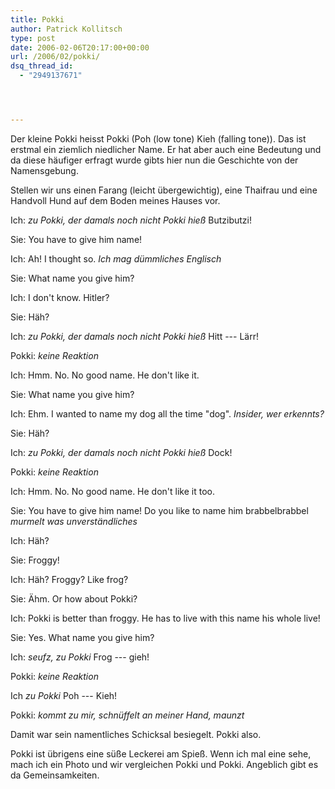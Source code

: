 ```yaml
---
title: Pokki
author: Patrick Kollitsch
type: post
date: 2006-02-06T20:17:00+00:00
url: /2006/02/pokki/
dsq_thread_id:
  - "2949137671"




---
```

Der kleine Pokki heisst Pokki (Poh (low tone) Kieh (falling tone)). Das ist erstmal ein ziemlich niedlicher Name. Er hat aber auch eine Bedeutung und da diese h&auml;ufiger erfragt wurde gibts hier nun die Geschichte von der Namensgebung. 

Stellen wir uns einen Farang (leicht &uuml;bergewichtig), eine Thaifrau und eine Handvoll Hund auf dem Boden meines Hauses vor. 

Ich: _zu Pokki, der damals noch nicht Pokki hie&szlig;_ Butzibutzi!
  
Sie: You have to give him name!
  
Ich: Ah! I thought so. _Ich mag d&uuml;mmliches Englisch_
  
Sie: What name you give him?
  
Ich: I don't know. Hitler?
  
Sie: H&auml;h?
  
Ich: _zu Pokki, der damals noch nicht Pokki hie&szlig;_ Hitt --- L&auml;rr!
  
Pokki: _keine Reaktion_
  
Ich: Hmm. No. No good name. He don't like it. 
  
Sie: What name you give him?
  
Ich: Ehm. I wanted to name my dog all the time "dog". _Insider, wer erkennts?_
  
Sie: H&auml;h?
  
Ich: _zu Pokki, der damals noch nicht Pokki hie&szlig;_ Dock!
  
Pokki: _keine Reaktion_
  
Ich: Hmm. No. No good name. He don't like it too. 
  
Sie: You have to give him name! Do you like to name him brabbelbrabbel _murmelt was unverst&auml;ndliches_
  
Ich: H&auml;h?
  
Sie: Froggy!
  
Ich: H&auml;h? Froggy? Like frog?
  
Sie: &Auml;hm. Or how about Pokki?
  
Ich: Pokki is better than froggy. He has to live with this name his whole live!
  
Sie: Yes. What name you give him?
  
Ich: _seufz, zu Pokki_ Frog --- gieh!
  
Pokki: _keine Reaktion_
  
Ich _zu Pokki_ Poh --- Kieh!
  
Pokki: _kommt zu mir, schn&uuml;ffelt an meiner Hand, maunzt_

Damit war sein namentliches Schicksal besiegelt. Pokki also. 

Pokki ist &uuml;brigens eine s&uuml;&szlig;e Leckerei am Spie&szlig;. Wenn ich mal eine sehe, mach ich ein Photo und wir vergleichen Pokki und Pokki. Angeblich gibt es da Gemeinsamkeiten.